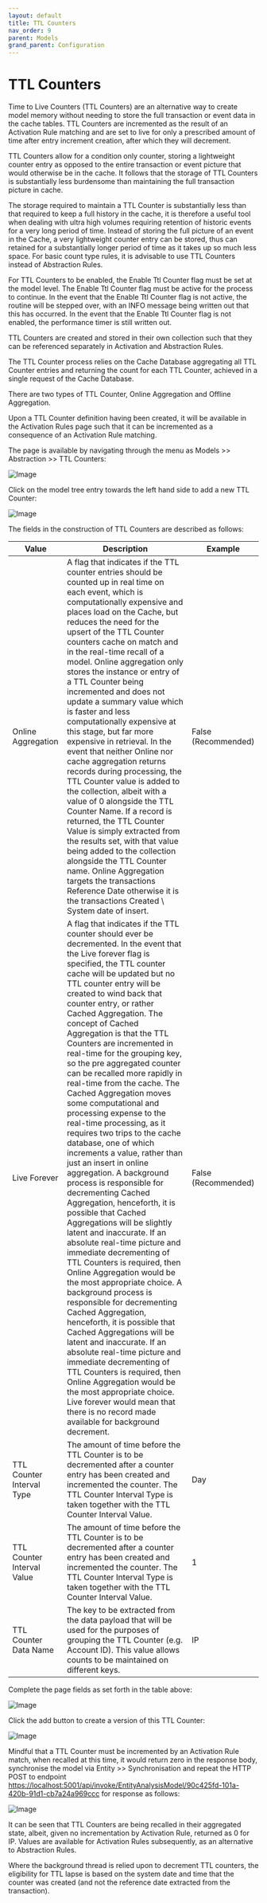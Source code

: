 ```yaml
---
layout: default
title: TTL Counters
nav_order: 9
parent: Models
grand_parent: Configuration
---
```


# TTL Counters

Time to Live Counters (TTL Counters) are an alternative way to create model memory without needing to store the full transaction or event data in the cache tables.  TTL Counters are incremented as the result of an Activation Rule matching and are set to live for only a prescribed amount of time after entry increment creation, after which they will decrement.

TTL Counters allow for a condition only counter, storing a lightweight counter entry as opposed to the entire transaction or event picture that would otherwise be in the cache.  It follows that the storage of TTL Counters is substantially less burdensome than maintaining the full transaction picture in cache.

The storage required to maintain a TTL Counter is substantially less than that required to keep a full history in the cache,  it is therefore a useful tool when dealing with ultra high volumes requiring retention of historic events for a very long period of time.  Instead of storing the full picture of an event in the Cache,  a very lightweight counter entry can be stored,  thus can retained for a substantially longer period of time as it takes up so much less space.  For basic count type rules,  it is advisable to use TTL Counters instead of Abstraction Rules.

For TTL Counters to be enabled,  the Enable Ttl Counter flag must be set at the model level.  The Enable Ttl Counter flag must be active for the process to continue.  In the event that the Enable Ttl Counter flag is not active,  the routine will be stepped over, with an INFO message being written out that this has occurred. In the event that the Enable Ttl Counter flag is not enabled,  the performance timer is still written out.

TTL Counters are created and stored in their own collection such that they can be referenced separately in Activation and Abstraction Rules.

The TTL Counter process relies on the Cache Database aggregating all TTL Counter entries and returning the count for each TTL Counter, achieved in a single request of the Cache Database.

There are two types of TTL Counter,  Online Aggregation and Offline Aggregation.

Upon a TTL Counter definition having been created, it will be available in the Activation Rules page such that it can be incremented as a consequence of an Activation Rule matching.

The page is available by navigating through the menu as Models >> Abstraction >> TTL Counters:

![Image](TopOfTreeTTLCounters.png)

Click on the model tree entry towards the left hand side to add a new TTL Counter:

![Image](EmptyTTLCounterEntry.png)

The fields in the construction of TTL Counters are described as follows:

| Value                      | Description                                                                                                                                                                                                                                                                                                                                                                                                                                                                                                                                                                                                                                                                                                                                                                                                                                                                                                                                                                                                                                                                                                                                                                                                                                                                                                                                                                                                                                                               | Example             |
|----------------------------|---------------------------------------------------------------------------------------------------------------------------------------------------------------------------------------------------------------------------------------------------------------------------------------------------------------------------------------------------------------------------------------------------------------------------------------------------------------------------------------------------------------------------------------------------------------------------------------------------------------------------------------------------------------------------------------------------------------------------------------------------------------------------------------------------------------------------------------------------------------------------------------------------------------------------------------------------------------------------------------------------------------------------------------------------------------------------------------------------------------------------------------------------------------------------------------------------------------------------------------------------------------------------------------------------------------------------------------------------------------------------------------------------------------------------------------------------------------------------|---------------------|
| Online Aggregation         | A flag that indicates if the TTL counter entries should be counted up in real time on each event,  which is computationally expensive and places load on the Cache,  but reduces the need for the upsert of the TTL Counter counters cache on match and in the real-time recall of a model. Online aggregation only stores the instance or entry of a TTL Counter being incremented and does not update a summary value which is faster and less computationally expensive at this stage, but far more expensive in retrieval. In the event that neither Online nor cache aggregation returns records during processing, the TTL Counter value is added to the collection,  albeit with a value of 0 alongside the TTL Counter Name.  If a record is returned,  the TTL Counter Value is simply extracted from the results set,  with that value being added to the collection alongside the TTL Counter name.  Online Aggregation targets the transactions Reference Date otherwise it is the transactions Created \ System date of insert.                                                                                                                                                                                                                                                                                                                                                                                                                              | False (Recommended) |
| Live Forever               | A flag that indicates if the TTL counter should ever be decremented. In the event that the Live forever flag is specified,   the TTL counter cache will be updated but no TTL counter entry will be created to wind back that counter entry, or rather Cached Aggregation. The concept of Cached Aggregation is that the TTL Counters are incremented in real-time for the grouping key, so the pre aggregated counter can be recalled more rapidly in real-time from the cache.  The Cached Aggregation moves some computational and processing expense to the real-time processing, as it requires two trips to the cache database,  one of which increments a value,  rather than just an insert in online aggregation. A background process is responsible for decrementing Cached Aggregation,  henceforth,  it is possible that Cached Aggregations will be slightly latent and inaccurate.  If an absolute real-time picture and immediate decrementing of TTL Counters is required, then Online Aggregation would be the most appropriate choice. A background process is responsible for decrementing Cached Aggregation,  henceforth,  it is possible that Cached Aggregations will be latent and inaccurate.  If an absolute real-time picture and immediate decrementing of TTL Counters is required, then Online Aggregation would be the most appropriate choice.  Live forever would mean that there is no record made available for background decrement. | False (Recommended) |
| TTL Counter Interval Type  | The amount of time before the TTL Counter is to be decremented after a counter entry has been created and incremented the counter.  The TTL Counter Interval Type is taken together with the TTL Counter Interval Value.                                                                                                                                                                                                                                                                                                                                                                                                                                                                                                                                                                                                                                                                                                                                                                                                                                                                                                                                                                                                                                                                                                                                                                                                                                                  | Day                 |
| TTL Counter Interval Value | The amount of time before the TTL Counter is to be decremented after a counter entry has been created and incremented the counter.  The TTL Counter Interval Type is taken together with the TTL Counter Interval Value.                                                                                                                                                                                                                                                                                                                                                                                                                                                                                                                                                                                                                                                                                                                                                                                                                                                                                                                                                                                                                                                                                                                                                                                                                                                  | 1                   |
| TTL Counter Data Name      | The key to be extracted from the data payload that will be used for the purposes of grouping the TTL Counter (e.g. Account ID).  This value allows counts to be maintained on different keys.                                                                                                                                                                                                                                                                                                                                                                                                                                                                                                                                                                                                                                                                                                                                                                                                                                                                                                                                                                                                                                                                                                                                                                                                                                                                             | IP                  |

Complete the page fields as set forth in the table above:

![Image](EmptyTTLCounterEntry.png)

Click the add button to create a version of this TTL Counter:

![Image](TTLCounterAddedForIP.png)

Mindful that a TTL Counter must be incremented by an Activation Rule match,  when recalled at this time, it would return zero in the response body, synchronise the model via Entity >> Synchronisation and repeat the HTTP POST to endpoint [https://localhost:5001/api/invoke/EntityAnalysisModel/90c425fd-101a-420b-91d1-cb7a24a969ccc](https://localhost:5001/api/invoke/EntityAnalysisModel/90c425fd-101a-420b-91d1-cb7a24a969ccc) for response as follows:

![Image](TTLCounterResponse.png)

It can be seen that TTL Counters are being recalled in their aggregated state, albeit, given no incrementation by Activation Rule,  returned as 0 for IP. Values are available for Activation Rules subsequently,  as an alternative to Abstraction Rules.

Where the background thread is relied upon to decrement TTL counters,  the eligibility for TTL lapse is based on the system date and time that the counter was created (and not the reference date extracted from the transaction).

